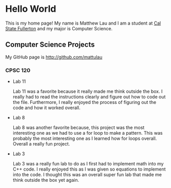 # Hello World

This is my home page! My name is Matthew Lau and I am a student at [Cal State Fullerton](http://www.fullerton.edu/) and my major is Computer Science.

## Computer Science Projects

My GitHub page is http://github.com/mattulau

### CPSC 120

* Lab 11

    Lab 11 was a favorite because it really made me think outside the box. I really had to read the instructions clearly and figure out how to code out the file. Furthermore, I really enjoyed the process of figuring out the code and how it worked overall.

* Lab 8

    Lab 8 was another favorite because, this project was the most interesting one as we had to use a for loop to make a pattern. This was probably the most interesting one as I learned how for loops overall. Overall a really fun project.

* Lab 3

    Lab 3 was a really fun lab to do as I first had to implement math into my
    C++ code. I really enjoyed this as I was given so equations to implement into the code. I thought this was an overall super fun lab that made me think outside the box yet again.